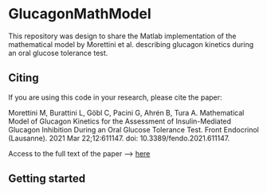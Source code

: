 # GlucagonMathModel
This repository was design to share the Matlab implementation of the mathematical model by Morettini et al. describing glucagon kinetics during an oral glucose tolerance test. 

## Citing
If you are using this code in your research, please cite the paper:

Morettini M, Burattini L, Göbl C, Pacini G, Ahrén B, Tura A. Mathematical Model of Glucagon Kinetics for the Assessment of Insulin-Mediated Glucagon Inhibition During an Oral Glucose Tolerance Test. Front Endocrinol (Lausanne). 2021 Mar 22;12:611147. doi: 10.3389/fendo.2021.611147.

Access to the full text of the paper --> [here](www.frontiersin.org/journals/endocrinology/articles/10.3389/fendo.2021.611147/full)

## Getting started
